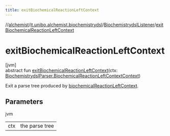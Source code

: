 ```yaml
---
title: exitBiochemicalReactionLeftContext
---
```

//[alchemist](../../../index.html)/[it.unibo.alchemist.biochemistrydsl](../index.html)/[BiochemistrydslListener](index.html)/[exitBiochemicalReactionLeftContext](exit-biochemical-reaction-left-context.html)



# exitBiochemicalReactionLeftContext



[jvm]\
abstract fun [exitBiochemicalReactionLeftContext](exit-biochemical-reaction-left-context.html)(ctx: [BiochemistrydslParser.BiochemicalReactionLeftContextContext](../-biochemistrydsl-parser/-biochemical-reaction-left-context-context/index.html))



Exit a parse tree produced by [biochemicalReactionLeftContext](../-biochemistrydsl-parser/biochemical-reaction-left-context.html).



## Parameters


jvm

| | |
|---|---|
| ctx | the parse tree |




